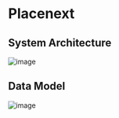 # Placenext



## System Architecture
![image](https://github.com/user-attachments/assets/a911dd3d-899f-4ad4-bf97-b88eff415fca)


## Data Model
![image](https://github.com/user-attachments/assets/89c1a08d-45d7-4420-89b7-dc837d45a673)


